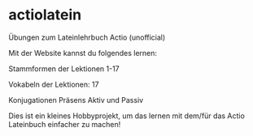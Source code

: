 actiolatein
===========

Übungen zum Lateinlehrbuch Actio (unofficial)

Mit der Website kannst du folgendes lernen:

Stammformen der Lektionen 1-17

Vokabeln der Lektionen:
17

Konjugationen Präsens Aktiv und Passiv

Dies ist ein kleines Hobbyprojekt, um das lernen mit dem/für das Actio Lateinbuch einfacher zu machen!
